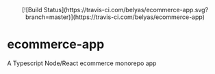 <p align="center">
  [![Build Status](https://travis-ci.com/belyas/ecommerce-app.svg?branch=master)](https://travis-ci.com/belyas/ecommerce-app)
</p>

# ecommerce-app

A Typescript Node/React ecommerce monorepo app
